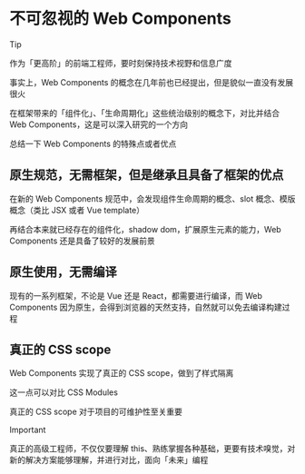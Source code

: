# 不可忽视的 Web Components

> [!tip]
> 作为「更高阶」的前端工程师，要时刻保持技术视野和信息广度
> 
> 事实上，Web Components 的概念在几年前也已经提出，但是貌似一直没有发展很火
> 
> 在框架带来的「组件化」、「生命周期化」这些统治级别的概念下，对比并结合 Web Components，这是可以深入研究的一个方向

总结一下 Web Components 的特殊点或者优点

## 原生规范，无需框架，但是继承且具备了框架的优点

在新的 Web Components 规范中，会发现组件生命周期的概念、slot 概念、模版概念（类比 JSX 或者 Vue template）

再结合本来就已经存在的组件化，shadow dom，扩展原生元素的能力，Web Components 还是具备了较好的发展前景

## 原生使用，无需编译

现有的一系列框架，不论是 Vue 还是 React，都需要进行编译，而 Web Components 因为原生，会得到浏览器的天然支持，自然就可以免去编译构建过程

## 真正的 CSS scope

Web Components 实现了真正的 CSS scope，做到了样式隔离

这一点可以对比 CSS Modules

真正的 CSS scope 对于项目的可维护性至关重要

> [!important]
> 真正的高级工程师，不仅仅要理解 this、熟练掌握各种基础，更要有技术嗅觉，对新的解决方案能够理解，并进行对比，面向「未来」编程
